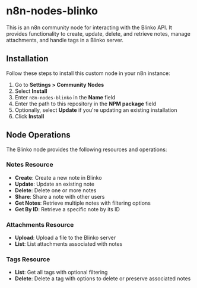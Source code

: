 # n8n-nodes-blinko

This is an n8n community node for interacting with the Blinko API. It provides functionality to create, update, delete, and retrieve notes, manage attachments, and handle tags in a Blinko server.

## Installation

Follow these steps to install this custom node in your n8n instance:

1. Go to **Settings > Community Nodes**
2. Select **Install**
3. Enter `n8n-nodes-blinko` in the **Name** field
4. Enter the path to this repository in the **NPM package** field
5. Optionally, select **Update** if you're updating an existing installation
6. Click **Install**


## Node Operations

The Blinko node provides the following resources and operations:

### Notes Resource

- **Create**: Create a new note in Blinko
- **Update**: Update an existing note
- **Delete**: Delete one or more notes
- **Share**: Share a note with other users
- **Get Notes**: Retrieve multiple notes with filtering options
- **Get By ID**: Retrieve a specific note by its ID

### Attachments Resource

- **Upload**: Upload a file to the Blinko server
- **List**: List attachments associated with notes

### Tags Resource

- **List**: Get all tags with optional filtering
- **Delete**: Delete a tag with options to delete or preserve associated notes
